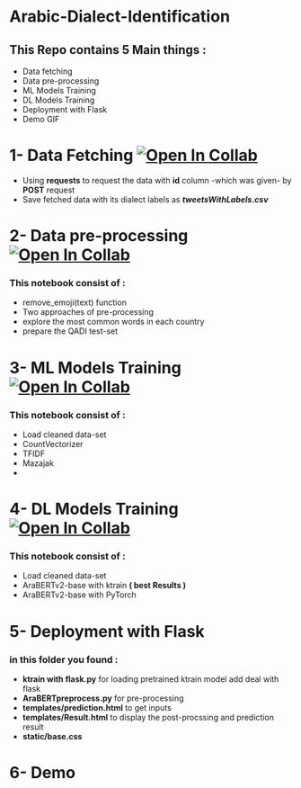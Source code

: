 # Arabic-Dialect-Identification

## This Repo contains 5 Main things :

- Data fetching 
- Data pre-processing 
- ML Models Training 
- DL Models Training
- Deployment with Flask 
- Demo GIF

# 1- Data Fetching [![Open In Collab](https://colab.research.google.com/assets/colab-badge.svg)]( https://colab.research.google.com/drive/1cDgxXtVWdJKkqOvd2mSakJzxKNsxh5Dx?usp=sharing )

- Using **requests** to request the data with **id** column -which was given- by **POST** request
- Save fetched data with its dialect labels as ***tweetsWithLabels.csv***

# 2- Data pre-processing [![Open In Collab](https://colab.research.google.com/assets/colab-badge.svg)]( https://colab.research.google.com/drive/1VRdMDWtpIJmac4yy4xkSNZNAl6QGVITb?usp=sharing ) 

### This notebook consist of : 
- remove_emoji(text) function
- Two approaches of pre-processing
- explore the most common words in each country
- prepare the QADI test-set  


# 3- ML Models Training [![Open In Collab](https://colab.research.google.com/assets/colab-badge.svg)](https://colab.research.google.com/drive/1D64JrprT8z1RNA52ihh6j1soejs_yboF?usp=sharing) 
### This notebook consist of : 
- Load cleaned data-set
- CountVectorizer
- TFIDF
- Mazajak
- 


# 4- DL Models Training [![Open In Collab](https://colab.research.google.com/assets/colab-badge.svg)](https://colab.research.google.com/drive/13BDdtJ8j2vQIp5eErL3Xgfg9NAJ7KJ6D?usp=sharing ) 
### This notebook consist of : 
- Load cleaned data-set
- AraBERTv2-base with ktrain **( best Results )**
- AraBERTv2-base with PyTorch 

# 5- Deployment with Flask
### in this folder you found : 
- **ktrain with flask.py** for loading pretrained ktrain model add deal with flask
- **AraBERTpreprocess.py** for pre-processing
- **templates/prediction.html** to get inputs
- **templates/Result.html** to display the post-procssing and prediction result
- **static/base.css** 

# 6- Demo
